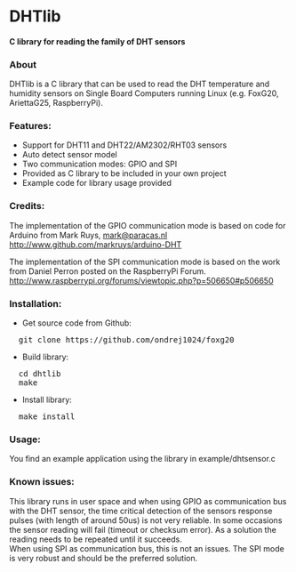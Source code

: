 # DHTlib
#### C library for reading the family of DHT sensors

### About

DHTlib is a C library that can be used to read the DHT temperature and humidity sensors on Single Board Computers running Linux 
(e.g. FoxG20, AriettaG25, RaspberryPi).  

### Features:

- Support for DHT11 and DHT22/AM2302/RHT03 sensors
- Auto detect sensor model
- Two communication modes: GPIO and SPI
- Provided as C library to be included in your own project
- Example code for library usage provided  

### Credits:

The implementation of the GPIO communication mode is based on code for Arduino from Mark Ruys, mark@paracas.nl  
http://www.github.com/markruys/arduino-DHT

The implementation of the SPI communication mode is based on the work from Daniel Perron posted on the RaspberryPi Forum.  
http://www.raspberrypi.org/forums/viewtopic.php?p=506650#p506650

### Installation:
  
* Get source code from Github:
<pre>
  git clone https://github.com/ondrej1024/foxg20
</pre>

* Build library:
<pre>
  cd dhtlib
  make
</pre>

* Install library:
<pre>
  make install
</pre>

### Usage:

  You find an example application using the library in example/dhtsensor.c


### Known issues:

This library runs in user space and when using GPIO as communication bus with the DHT sensor, the time critical detection of the sensors response pulses (with length of around 50us) is not very reliable. In some occasions the sensor reading will fail (timeout or checksum error). As a solution the reading needs to be repeated until it succeeds.  
When using SPI as communication bus, this is not an issues. The SPI mode is very robust and should be the preferred solution.
